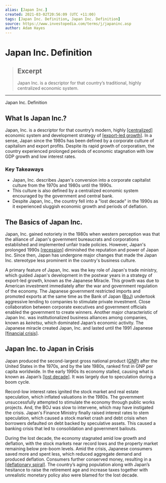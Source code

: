 ```yaml
---
alias: [Japan Inc.]
created: 2021-03-02T20:56:09 (UTC +11:00)
tags: [Japan Inc. Definition, Japan Inc. Definition]
source: https://www.investopedia.com/terms/j/japaninc.asp
author: Adam Hayes
---
```


# Japan Inc. Definition

> ## Excerpt
> Japan Inc. is a descriptor for that country’s traditional, highly centralized economic system.

---

Japan Inc. Definition
## What Is Japan Inc.?

Japan, Inc. is a descriptor for that country’s modern, highly [[centralized]](https://www.investopedia.com/terms/c/centralizedmarket.asp) economic system and development strategy of [[export-led growth]](https://www.investopedia.com/articles/investing/011416/exportled-growth-strategies-through-history.asp). In a sense, Japan since the 1980s has been defined by a corporate culture of capitalism and export profits. Despite its rapid growth of corporatism, the country experienced prolonged periods of economic stagnation with low GDP growth and low interest rates.

### Key Takeaways

-   Japan, Inc. describes Japan's conversion into a corporate capitalist culture from the 1970s and 1980s until the 1990s.
-   This culture is also defined by a centralized economic system encouraged by the government and central bank.
-   Despite Japan, Inc., the country fell into a "lost decade" in the 1990s as it experienced sluggish economic growth and periods of deflation.

## The Basics of Japan Inc.

Japan, Inc. gained notoriety in the 1980s when western perception was that the alliance of Japan's government bureaucrats and corporations established and implemented unfair trade policies. However, Japan's prolonged 1990s [[recession]](https://www.investopedia.com/terms/r/recession.asp) diminished the reputation and power of Japan Inc. Since then, Japan has undergone major changes that made the Japan Inc. stereotype less prominent in the country's business culture.

A primary feature of Japan, Inc. was the key role of Japan's trade ministry, which guided Japan's development in the postwar years in a strategy of export-led growth, known as the Japanese Miracle. This growth was due to American investment immediately after the war and government regulation of the economy. The Japanese government restricted imports and promoted exports at the same time as the Bank of Japan ([BoJ](https://www.investopedia.com/terms/b/bankofjapan.asp)) undertook aggressive lending to companies to stimulate private investment. Close collaboration between corporate executives and government officials enabled the government to create winners. Another major characteristic of Japan Inc. was institutionalized business alliances among companies, known as _keiretsu_, which dominated Japan’s economic activity. The Japanese miracle created Japan, Inc. and lasted until the 1991 Japanese [[financial crisis]](https://www.investopedia.com/terms/f/financial-crisis.asp).

## Japan Inc. to Japan in Crisis

Japan produced the second-largest gross national product ([GNP](https://www.investopedia.com/terms/g/gnp.asp)) after the United States in the 1970s, and by the late 1980s, ranked first in GNP per capita worldwide. In the early 1990s its economy stalled, causing what is known as Japan’s [[lost decade]](https://www.investopedia.com/terms/l/lost-decade.asp). It was largely due to speculation during a boom cycle.

Record-low interest rates ignited the stock market and real estate speculation, which inflated valuations in the 1980s. The government unsuccessfully attempted to stimulate the economy through public works projects. And, the BOJ was slow to intervene, which may have instigated the crisis. Japan's Finance Ministry finally raised interest rates to stem speculation, which caused a stock market crash and debt crisis when borrowers defaulted on debt backed by speculative assets. This caused a banking crisis that led to consolidation and government bailouts.

During the lost decade, the economy stagnated amid low growth and deflation, with the stock markets near record lows and the property market remaining below pre-boom levels. Amid the crisis, Japanese consumers saved more and spent less, which reduced aggregate demand and produced deflation. Consumers further conserved money, resulting in a [[deflationary spiral]](https://www.investopedia.com/terms/d/deflationary-spiral.asp). The country’s aging population along with Japan’s hesitance to raise the retirement age and increase taxes together with unrealistic monetary policy also were blamed for the lost decade.
